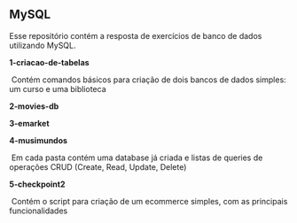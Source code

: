 ## MySQL



Esse repositório contém a resposta de exercícios de banco de dados utilizando MySQL.



**1-criacao-de-tabelas** 

​			Contém comandos básicos para criação de dois bancos de dados simples: um curso e uma biblioteca



**2-movies-db**

**3-emarket**

**4-musimundos**

​			Em cada pasta contém uma database já criada e listas de queries de operações CRUD (Create, Read, Update, Delete)



**5-checkpoint2**

​			Contém o script para criação de um ecommerce simples, com as principais funcionalidades